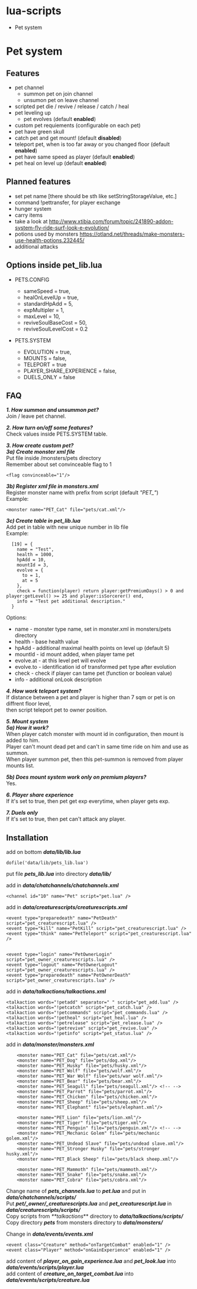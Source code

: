 # lua-scripts
  * Pet system

# Pet system
## Features
  * pet channel
    * summon pet on join channel
    * unsumon pet on leave channel
  * scripted pet die / revive / release / catch / heal
  * pet leveling up
    * pet evolves (default **enabled**)
  * custom pet requiements (configurable on each pet)
  * pet have green skull
  * catch pet and get mount! (default **disabled**)
  * teleport pet, when is too far away or you changed floor (default **enabled**)
  * pet have same speed as player (default **enabled**)
  * pet heal on level up (default **enabled**)

## Planned features
  * set pet name [there should be sth like setStringStorageValue, etc.]
  * command !pettransfer, for player exchange
  * hunger system
  * carry items
  * take a look at http://www.xtibia.com/forum/topic/241890-addon-system-fly-ride-surf-look-e-evolution/
  * potions used by monsters https://otland.net/threads/make-monsters-use-health-potions.232445/
  * additional attacks

## Options inside pet\_lib.lua
  * PETS.CONFIG
    * sameSpeed = true,
    * healOnLevelUp = true,
    * standardHpAdd = 5,
    * expMultipler = 1,
    * maxLevel = 10,
    * reviveSoulBaseCost = 50,
    * reviveSoulLevelCost = 0.2
  
  * PETS.SYSTEM
    * EVOLUTION = true,
    * MOUNTS = false,
    * TELEPORT = true
    * PLAYER\_SHARE\_EXPERIENCE = false,
    * DUELS\_ONLY = false

## FAQ
_**1. How summon and unsummon pet?**_  
Join / leave pet channel.  
  
_**2. How turn on/off some features?**_  
Check values inside PETS.SYSTEM table.  
  
_**3. How create custom pet?**_  
_**3a) Create monster xml file**_  
Put file inside /monsters/pets directory  
Remember about set convinceable flag to 1  
```
<flag convinceable="1"/>
```
  
_**3b) Register xml file in monsters.xml**_  
Register monster name with prefix from script (default _"PET\_"_)  
Example:  
```
<monster name="PET_Cat" file="pets/cat.xml"/>
```
  
_**3c) Create table in pet\_lib.lua**_  
Add pet in table with new unique number in lib file  
Example:  
```
  [19] = {
    name = "Test",
    health = 1000,
    hpAdd = 10,
    mountId = 3,
    evolve = {
      to = 1,
      at = 5
    },
    check = function(player) return player:getPremiumDays() > 0 and player:getLevel() >= 25 and player:isSorcerer() end,
    info = "Test pet additional description."
  }
```
Options:  
  * name - monster type name, set in monster.xml in monsters/pets directory
  * health - base health value
  * hpAdd - additional maximal health points on level up (default 5)
  * mountId - id mount added, when player tame pet
  * evolve.at - at this level pet will evolve
  * evolve.to - identification id of transformed pet type after evolution
  * check - check if player can tame pet (function or boolean value)
  * info - additional onLook description
  
_**4. How work teleport system?**_  
If distance between a pet and player is higher than 7 sqm or pet is on diffrent floor level,  
then script teleport pet to owner position.  
  
_**5. Mount system**_  
_**5a) How it work?**_  
When player catch monster with mount id in configuration, then mount is added to him.  
Player can't mount dead pet and can't in same time ride on him and use as summon.  
When player summon pet, then this pet-summon is removed from player mounts list.  
  
_**5b) Does mount system work only on premium players?**_  
Yes.  
  
_**6. Player share experience**_  
If it's set to true, then pet get exp everytime, when player gets exp.  
  
_**7. Duels only**_  
If it's set to true, then pet can't attack any player.
  
## Installation
add on bottom _**data/lib/lib.lua**_  
```
dofile('data/lib/pets_lib.lua')
```
  
put file _**pets\_lib.lua**_ into directory _**data/lib/**_  
  
add in _**data/chatchannels/chatchannels.xml**_  
```
<channel id="10" name="Pet" script="pet.lua" />
```

add in _**data/creaturescripts/creaturescripts.xml**_  
```
<event type="preparedeath" name="PetDeath" script="pet_creaturescript.lua" />
<event type="kill" name="PetKill" script="pet_creaturescript.lua" />
<event type="think" name="PetTeleport" script="pet_creaturescript.lua" />
 
 
<event type="login" name="PetOwnerLogin" script="pet_owner_creaturescripts.lua" />
<event type="logout" name="PetOwnerLogout" script="pet_owner_creaturescripts.lua" />
<event type="preparedeath" name="PetOwnerDeath" script="pet_owner_creaturescripts.lua" />
```

add in _**data/talkactions/talkactions.xml**_  
```
<talkaction words="!petadd" separator=" " script="pet_add.lua" />
<talkaction words="!petcatch" script="pet_catch.lua" />
<talkaction words="!petcommands" script="pet_commands.lua" />
<talkaction words="!petheal" script="pet_heal.lua" />
<talkaction words="!petrelease" script="pet_release.lua" />
<talkaction words="!petrevive" script="pet_revive.lua" />
<talkaction words="!petinfo" script="pet_status.lua" />
```

add in _**data/monster/monsters.xml**_  
```
    <monster name="PET_Cat" file="pets/cat.xml"/>
    <monster name="PET_Dog" file="pets/dog.xml"/>
    <monster name="PET_Husky" file="pets/husky.xml"/>
    <monster name="PET_Wolf" file="pets/wolf.xml"/>
    <monster name="PET_War Wolf" file="pets/war wolf.xml"/>
    <monster name="PET_Bear" file="pets/bear.xml"/>
    <monster name="PET_Seagull" file="pets/seagull.xml"/> <!-- -->
    <monster name="PET_Parrot" file="pets/parrot.xml"/>
    <monster name="PET_Chicken" file="pets/chicken.xml"/>
    <monster name="PET_Sheep" file="pets/sheep.xml"/>
    <monster name="PET_Elephant" file="pets/elephant.xml"/>
 
    <monster name="PET_Lion" file="pets/lion.xml"/>
    <monster name="PET_Tiger" file="pets/tiger.xml"/>
    <monster name="PET_Penguin" file="pets/penguin.xml"/> <!-- -->
    <monster name="PET_Mechanic Golem" file="pets/mechanic golem.xml"/>
    <monster name="PET_Undead Slave" file="pets/undead slave.xml"/>
    <monster name="PET_Stronger Husky" file="pets/stronger husky.xml"/>
    <monster name="PET_Black Sheep" file="pets/black sheep.xml"/>
 
    <monster name="PET_Mammoth" file="pets/mammoth.xml"/>
    <monster name="PET_Snake" file="pets/snake.xml"/>
    <monster name="PET_Cobra" file="pets/cobra.xml"/>
```

Change name of _**pets\_channels.lua**_ to _**pet.lua**_ and put in _**data/chatchannels/scripts/**_  
Put _**pet/_owner/_creaturescripts.lua**_ and _**pet\_creaturescript.lua**_ in _**data/creaturescripts/scripts/**_  
Copy scripts from _**talkactions_** directory to _**data/talkactions/scripts/**_ 
Copy directory _**pets**_ from monsters directory to _**data/monsters/**_  


Change in _**data/events/events.xml**_

```
<event class="Creature" method="onTargetCombat" enabled="1" />
<event class="Player" method="onGainExperience" enabled="1" />
```

add content of _**player\_on\_gain\_experience.lua**_ and _**pet\_look.lua**_ into _**data/events/scripts/player.lua**_  
add content of _**creature\_on\_target\_combat.lua**_ into _**data/events/scripts/creature.lua**_


